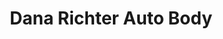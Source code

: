 ---
title: "Dana Richter Auto Body"
url: /north-east/dana-richter-auto-body/
shop: Autowerkstatt
---